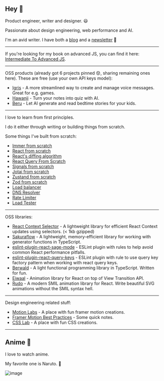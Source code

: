 ## Hey 👋

Product engineer, writer and designer. 😃

Passionate about design engineering, web performance and AI.

I'm an avid writer. I have both a [blog](https://tigerabrodi.blog/) and a [newsletter](https://www.saiyangrowthletter.com/) 🚀

---

If you're looking for my book on advanced JS, you can find it here: [Intermediate To Advanced JS](https://github.com/tigerabrodi/intermediate-to-advanced-js-book).

---

OSS products (already got 6 projects pinned 😟, sharing remaining ones here). These are free (use your own API keys model):

- [Igris](https://github.com/tigerabrodi/igris) - A more streamlined way to create and manage voice messages. Great for e.g. games.
- [Hawanji](https://github.com/tigerabrodi/hawanji) - Turn your notes into quiz with AI.
- [Beru](https://github.com/tigerabrodi/beru) - Let AI generate and read bedtime stories for your kids.

---

I love to learn from first principles.

I do it either through writing or building things from scratch.

Some things I've built from scratch:

- [Immer from scratch](https://github.com/tigerabrodi/immer-from-scratch)
- [React from scratch](https://github.com/tigerabrodi/arwaal)
- [React's diffing algorithm](https://github.com/tigerabrodi/react-virtual-dom-diffing-algorithm)
- [React Query From Scratch](https://github.com/tigerabrodi/react-query-from-scratch)
- [Signals from scratch](https://github.com/tigerabrodi/signals-from-scratch/)
- [Jotai from scratch](https://github.com/tigerabrodi/jotai-from-scratch/)
- [Zustand from scratch](https://github.com/tigerabrodi/zustand-from-scratch)
- [Zod from scratch](https://github.com/tigerabrodi/Zod-from-scratch)
- [Load balancer](https://github.com/tigerabrodi/load-balancer)
- [DNS Resolver](https://github.com/tigerabrodi/dns-resolver)
- [Rate Limiter](https://github.com/tigerabrodi/rate-limiter)
- [Load Tester](https://github.com/tigerabrodi/load-tester)

---

OSS libraries:

- [React Context Selector](https://github.com/tigerabrodi/react-context-selector) - A lightweight library for efficient React Context updates using selectors. (< 1kb gzipped)
- [Sakuraflow](https://github.com/tigerabrodi/sakuraflow) - A lightweight, memory-efficient library for working with generator functions in TypeScript.
- [eslint-plugin-react-sage-mode](https://github.com/tigerabrodi/eslint-plugin-react-sage-mode) - ESLint plugin with rules to help avoid common React performance pitfalls.
- [eslint-plugin-react-query-keys](https://github.com/tigerabrodi/eslint-plugin-react-query-keys) - ESLint plugin with rule to use query key factory pattern when working with react query keys.
- [Berwald](https://github.com/tigerabrodi/berwald) - A light functional programming library in TypeScript. Written for fun.
- [Eiwaal](https://github.com/tigerabrodi/eiwaal/) - Animation library for React on top of View Transition API.
- [Rudo](https://github.com/tigerabrodi/rudo) - A modern SMIL animation library for React. Write beautiful SVG animations without the SMIL syntax hell.

---

Design engineering related stuff:

- [Motion Labs](https://github.com/tigerabrodi/motion-labs) - A place with fun framer motion creations.
- [Framer Motion Best Practices](https://github.com/tigerabrodi/framer-motion-best-practices) - Some quick notes.
- [CSS Lab](https://github.com/tigerabrodi/css-lab/) - A place with fun CSS creations.

---

## Anime 🙈

I love to watch anime.

My favorite one is Naruto. 🦊

![image](https://github.com/tigerabrodi/tigerabrodi/assets/49603590/c1281d61-721c-4a3b-8ca8-840e3402bf88)
